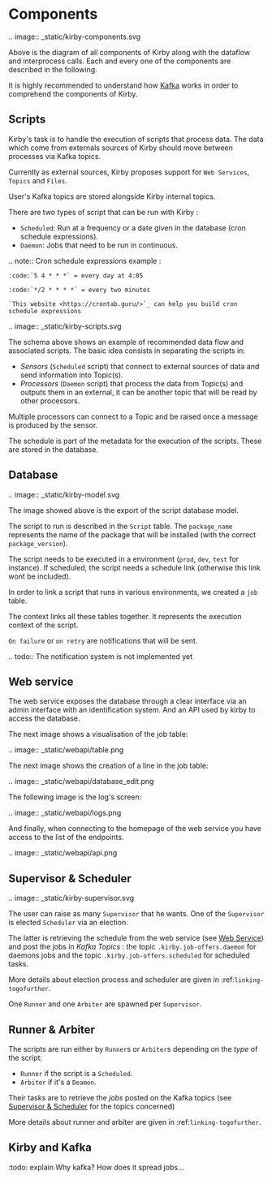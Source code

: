 # Components

.. image:: _static/kirby-components.svg

Above is the diagram of all components of Kirby along with the dataflow and interprocess calls. Each and every one of
the components are described in the following.

It is highly recommended to understand how [Kafka](https://kafka.apache.org/) works in order to comprehend the components
of Kirby.

## Scripts

Kirby's task is to handle the execution of scripts that process data. 
The data which come from externals sources of Kirby should move between processes via Kafka topics. 

Currently as external sources, Kirby proposes support for `Web Services`,  `Topics` and `Files`.

User's Kafka topics are stored alongside  Kirby internal topics.

There are two types of script that can be run with Kirby : 
- `Scheduled`: Run at a frequency or a date given in the database (cron schedule expressions).
- `Daemon`: Jobs that need to be run in continuous.

.. note:: Cron schedule expressions example :

    :code:`5 4 * * *` = every day at 4:05
    
    :code:`*/2 * * * *` = every two minutes
    
    `This website <https://crontab.guru/>`_ can help you build cron schedule expressions

.. image:: _static/kirby-scripts.svg

The schema above shows an example of recommended data flow and associated scripts. 
The basic idea consists in separating the scripts in:
- *Sensors* (`Scheduled` script) that connect to external sources of data and send information into Topic(s).
- *Processors* (`Daemon` script) that process the data from Topic(s) and outputs them in an external, 
it can be another topic that will be read by other processors.

Multiple processors can connect to a Topic and be raised once a message is produced by the sensor.

The schedule is part of the metadata for the execution of the scripts. These are stored in the 
database.

## Database

.. image:: _static/kirby-model.svg

The image showed above is the export of the script database model.

The script to run is described in the `Script` table. The `package_name` represents the name of
the package that will be installed (with the correct `package_version`).

The script needs to be executed in a environment (`prod`, `dev`, `test` for instance).
If scheduled, the script needs a schedule link (otherwise this link wont be included).

In order to link a script that runs in various environments, we created a `job` table.

The context links all these tables together. It represents the execution context of 
the script.

`On failure` or `on retry` are notifications that will be sent.

.. todo:: The notification system is not implemented yet


## Web service

The web service exposes the database through a clear interface via an admin interface with an identification system. 
And an API used by kirby to access the database.

The next image shows a visualisation of the job table:

.. image:: _static/webapi/table.png

The next image shows the creation of a line in the job table:

.. image:: _static/webapi/database_edit.png

The following image is the log's screen:

.. image:: _static/webapi/logs.png

And finally, when connecting to the homepage of the web service you have access to the list of the endpoints. 

.. image:: _static/webapi/api.png


## Supervisor & Scheduler

.. image:: _static/kirby-supervisor.svg

The user can raise as many `Supervisor` that he wants. One of the `Supervisor` is elected `Scheduler` via an election.


The latter is retrieving the schedule from the web service (see [Web Service](#web-service)) and post the jobs 
in *Kafka Topics* : the topic `.kirby.job-offers.daemon` for daemons jobs  and the topic `.kirby.job-offers.scheduled` 
for scheduled tasks.

More details about election process and scheduler are given 
in :ref:`linking-togofurther`.

One `Runner` and one `Arbiter` are spawned per `Supervisor`.


## Runner & Arbiter

The scripts are run either by `Runner`s or `Arbiter`s depending on the *type* 
of the script: 
- `Runner` if the script is a `Scheduled`.
- `Arbiter` if it's a `Deamon`.

Their tasks are to retrieve the *jobs* posted on the Kafka topics (see [Supervisor & Scheduler](#supervisor-scheduler) 
for the topics concerned) 

More details about runner and arbiter are given 
in :ref:`linking-togofurther`.

## Kirby and Kafka 

:todo: explain Why kafka? How does it spread jobs... 
